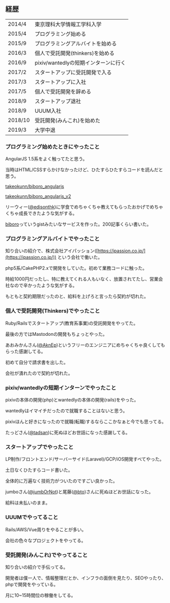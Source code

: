 ## 経歴

|    |    |
| ---- | ---- |
|  2014/4  |  東京理科大学情報工学科入学  |
|  2015/4  |  プログラミング始める  |
|  2015/9  |  プログラミングアルバイトを始める  |
|  2016/3  |  個人で受託開発(thinkers)を始める  |
|  2016/9  |  pixiv/wantedlyの短期インターンに行く  |
|  2017/2  |  スタートアップに受託開発で入る  |
|  2017/3  |  スタートアップに入社  |
|  2017/5  |  個人で受託開発を辞める  |
|  2018/9  |  スタートアップ退社  |
|  2018/9  |  UUUM入社  |
|  2018/10  |  受託開発(みんこれ)を始めた  |
|  2019/3  |  大学中退  |

### プログラミング始めたときにやったこと

AngularJS 1.5系をよく触ってたと思う。

当時はHTML/CSSすらかけなかったけど、ひたすらひたすらコードを読んだと思う。

[takeokunn/biboro_angularjs](https://github.com/takeokunn/biboro_angularjs)

[takeokunn/biboro_angularjs_v2](https://github.com/takeokunn/biboro_angularjs_v2)

リーウィー([@edisonthk](https://qiita.com/edisonthk))に学食でめちゃくちゃ教えてもらったおかげでめちゃくちゃ成長できたような気がする。

[biboro](http://biboro.edisonthk.com/)っていうgistみたいなサービスを作った。200記事くらい書いた。

### プログラミングアルバイトでやったこと

知り合いの紹介で、株式会社アイパッション([https://ipassion.co.jp/](https://ipassion.co.jp/)) という会社で働いた。

php5系/CakePHP2.xで開発をしていた。初めて業務コードに触った。

時給1000円だったし、特に教えてくれる人もいなく、放置されてたし、営業会社なので辛かったような気がする。

もともと契約期限だったのと、給料を上げろと言ったら契約が切れた。

### 個人で受託開発(Thinkers)でやったこと

Ruby/Railsでスタートアップ(教育系事業)の受託開発をやってた。

最後の方ではMastodonの開発もちょっとやった。

あおみかんさん([@AknEp](http://aknep.hatenablog.com/))というフリーのエンジニアにめちゃくちゃ良くしてもらった感謝してる。

初めて自分で請求書を出した。

会社が潰れたので契約が切れた。

### pixiv/wantedlyの短期インターンでやったこと

pixivの本体の開発(php)とwantedlyの本体の開発(rails)をやった。

wantedlyはイマイチだったので就職することはないと思う。

pixivほんと好きになったので就職(転職)するならここかなぁと今でも思ってる。

たっどさん([@tadsan](https://twitter.com/tadsan))に死ぬほどお世話になった感謝してる。

### スタートアップでやったこと

LP制作/フロントエンド/サーバーサイド(Laravel)/GCP/iOS開発すべてやった。

土日なくひたすらコード書いた。

全体的に万遍なく技術力がついたのですごい良かった。

jumboさん([@jumbOrNot](https://qiita.com/jumbOrNot))と尾藤([@bto](https://twitter.com/bto))さんに死ぬほどお世話になった。

給料は未払いのまま。

### UUUMでやってること

Rails/AWS/Vue周りをやることが多い。

会社の色々なプロジェクトをやってる。

### 受託開発(みんこれ)でやってること

知り合いの紹介で手伝ってる。

開発者は僕一人で、情報整理だとか、インフラの面倒を見たり、SEOやったり、phpで開発をやっている。

月に10~15時間位の稼働をしてる。
